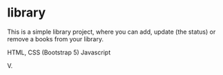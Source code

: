 # library

This is a simple library project, where you can add, update (the status) or remove a books from your library.

HTML, CSS (Bootstrap 5) Javascript

V.
